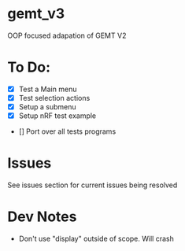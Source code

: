 # gemt_v3
OOP focused adapation of GEMT V2

# To Do:
  - [X] Test a Main menu
  - [X] Test selection actions
  - [X] Setup a submenu
  - [X] Setup nRF test example
  - [] Port over all tests programs

# Issues
See issues section for current issues being resolved

# Dev Notes
  - Don't use "display" outside of scope. Will crash
